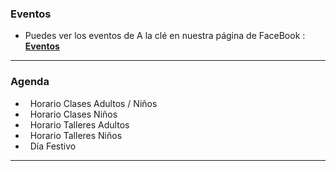 ### Eventos

- Puedes ver los eventos de A la clé en nuestra página de FaceBook : **[<i class="fa fa-fw fa-facebook-official"></i> Eventos](https://www.facebook.com/alaclezaragoza/events)**

<hr class="space" />

### Agenda
<ul id="calendar-legend">
    <li><span class="gcal-class-adult">&nbsp;</span> Horario Clases Adultos / Niños</li>
    <li><span class="gcal-class-child">&nbsp;</span> Horario Clases Niños</li>
    <li><span class="gcal-workshop-adult">&nbsp;</span> Horario Talleres Adultos</li>
    <li><span class="gcal-workshop-child">&nbsp;</span> Horario Talleres Niños</li>
    <li><span class="gcal-holidays">&nbsp;</span> Día Festivo</li>
</ul>

<hr class="space" />

<div id="calendar"></div>


<script src="https://cdnjs.cloudflare.com/ajax/libs/jquery/2.1.4/jquery.min.js"></script>
<script src="https://cdnjs.cloudflare.com/ajax/libs/moment.js/2.10.3/moment.min.js"></script>
<script src="https://cdnjs.cloudflare.com/ajax/libs/fullcalendar/2.3.2/fullcalendar.min.js"></script>
<script src="https://cdnjs.cloudflare.com/ajax/libs/fullcalendar/2.3.2/gcal.js"></script>
<script src="https://cdnjs.cloudflare.com/ajax/libs/fullcalendar/2.3.2/lang/es.js"></script>


<script>


(function($) {


	render_cal();
	// setTimeout(function(){ render_cal(); }, 3000);


})(jQuery);


function render_cal() {

	$('#calendar').fullCalendar({

		height: 1400,

		header: {
			left: 'title',
			center: 'agendaWeek month',
			right: 'today prev,next'
		},
        googleCalendarApiKey: 'AIzaSyDF8V8CdeKH-OGtr6mM2oUJNydLx-jjQO8',
        eventSources: [
            {
	            googleCalendarId: 'es.spain#holiday@group.v.calendar.google.com',
	            className: 'gcal-holidays'
            }
            ,{
                googleCalendarId: 'eie5a6blhgs0cbckjikuibov5k@group.calendar.google.com',
                className: 'gcal-class-adult' // Horario Clases Adultos/Niños
            }
            ,{
                googleCalendarId: 'p41k1prsiailednd05ff4jdp70@group.calendar.google.com',
                className: 'gcal-class-child' // Horario Clases Niños
            }
            ,{
                googleCalendarId: 'pf9e7uh1ke6pstodeobauast4o@group.calendar.google.com',
                className: 'gcal-workshop-adult' // Horarios talleres adultos
            }
            ,{
                googleCalendarId: 'fa8vnsq1v8t45lvf2l39dffl2o@group.calendar.google.com',
                className: 'gcal-workshop-child' // Horario talleres niños
            }
        ]
    });
}

</script>
